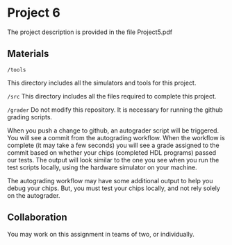# Project 6

The project description is provided in the file Project5.pdf

## Materials

```/tools```

This directory includes all the simulators and tools for this project.

```/src```
This directory includes all the files required to complete this project.

```/grader```
Do not modify this repository. It is necessary for running the github grading scripts.

When you push a change to github, an autograder script will be triggered. You will see a commit from the autograding workflow. When the workflow is complete (it may take a few seconds) you will see a grade assigned to the commit based on whether your chips (completed HDL programs) passed our tests. The output will look similar to the one you see when you run the test scripts locally, using the hardware simulator on your machine.

The autograding workflow may have some additional output to help you debug your chips. But, you must test your chips locally, and not rely solely on the autograder.

## Collaboration

You may work on this assignment in teams of two, or individually.
